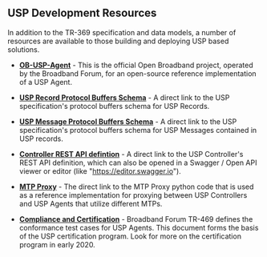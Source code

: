 
## USP Development Resources

In addition to the TR-369 specification and data models, a number of resources are available to those building and deploying USP based solutions.

* **[OB-USP-Agent](https://github.com/BroadbandForum/obuspa)** - This is the official Open Broadband project, operated by the Broadband Forum, for an open-source reference implementation of a USP Agent.

* **[USP Record Protocol Buffers Schema](https://usp.technology/specification/usp-record-1-1.proto)** - A direct link to the USP specification's protocol buffers schema for USP Records.

* **[USP Message Protocol Buffers Schema](https://usp.technology/specification/usp-msg-1-1.proto)** - A direct link to the USP specification's protocol buffers schema for USP Messages contained in USP records.

* **[Controller REST API defintion](https://github.com/BroadbandForum/usp/blob/master/api/swagger-usp-controller-v1.yaml)** - A direct link to the USP Controller's REST API definition, which can also be opened in a Swagger / Open API viewer or editor (like "https://editor.swagger.io").

* **[MTP Proxy](https://github.com/BroadbandForum/usp/tree/master/mtp-proxy)** - The direct link to the MTP Proxy python code that is used as a reference implementation for proxying between USP Controllers and USP Agents that utilize different MTPs.

* **[Compliance and Certification](https://usp-compliance.broadband-forum.org/)** - Broadband Forum TR-469 defines the conformance test cases for USP Agents. This document forms the basis of the USP certification program. Look for more on the certification program in early 2020.
